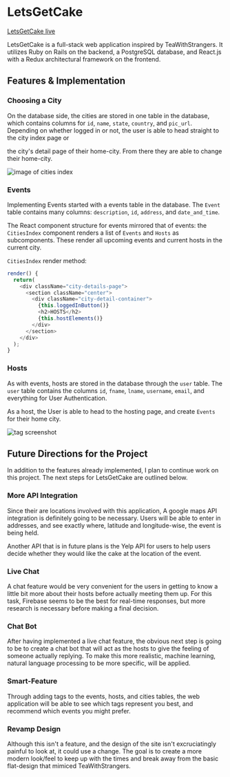 # LetsGetCake

[LetsGetCake live][heroku]

[heroku]: http://www.letsgetcake.herokuapp.com

LetsGetCake is a full-stack web application inspired by TeaWithStrangers.  It utilizes Ruby on Rails on the backend, a PostgreSQL database, and React.js with a Redux architectural framework on the frontend.

## Features & Implementation

### Choosing a City

  On the database side, the cities are stored in one table in the database, which contains columns for `id`, `name`, `state`, `country`, and `pic_url`.  Depending on whether logged in or not, the user is able to head straight to the city index page or

  the city's detail page of their home-city. From there they are able to change their home-city.

![image of cities index](wireframes/cities_page.png)

### Events

Implementing Events started with a events table in the database.  The `Event` table contains many columns: `description`, `id`, `address`, and `date_and_time`.

The React component structure for events mirrored that of events: the `CitiesIndex` component renders a list of `Events` and `Hosts` as subcomponents. These render all upcoming events and current hosts in the current city.

`CitiesIndex` render method:

```javascript
render() {
  return(
    <div className="city-details-page">
      <section className="center">
        <div className="city-detail-container">
          {this.loggedInButton()}
          <h2>HOSTS</h2>
          {this.hostElements()}
        </div>
      </section>
    </div>
  );
}
```

### Hosts

As with events, hosts are stored in the database through the `user` table.  The `user` table contains the columns `id`, `fname`, `lname`, `username`, `email`, and everything for User Authentication.

As a host, the User is able to head to the hosting page, and create `Events` for their home city.

![tag screenshot](wireframes/hosting_page.png)

## Future Directions for the Project

In addition to the features already implemented, I plan to continue work on this project.  The next steps for LetsGetCake are outlined below.

### More API Integration

Since their are locations involved with this application, A google maps API integration is definitely going to be necessary. Users will be able to enter in addresses, and see exactly where, latitude and longitude-wise, the event is being held.

Another API that is in future plans is the Yelp API for users to help users decide whether they would like the cake at the location of the event.

### Live Chat

A chat feature would be very convenient for the users in getting to know a little bit more about their hosts before actually meeting them up. For this task, Firebase seems to be the best for real-time responses, but more research is necessary before making a final decision.

### Chat Bot

After having implemented a live chat feature, the obvious next step is going to be to create a chat bot that will act as the hosts to give the feeling of someone actually replying. To make this more realistic, machine learning, natural language processing to be more specific, will be applied.

### Smart-Feature

Through adding tags to the events, hosts, and cities tables, the web application will be able to see which tags represent you best, and recommend which events you might prefer.

### Revamp Design

Although this isn't a feature, and the design of the site isn't excruciatingly painful to look at, it could use a change. The goal is to create a more modern look/feel to keep up with the times and break away from the basic flat-design that mimiced TeaWithStrangers.
